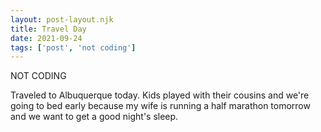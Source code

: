 ```yaml
---
layout: post-layout.njk
title: Travel Day
date: 2021-09-24
tags: ['post', 'not coding']
---
```

<!-- Excerpt Start -->
NOT CODING
<!-- Excerpt End -->

Traveled to Albuquerque today. Kids played with their cousins and we're going to bed early because my wife is running a half marathon tomorrow and we want to get a good night's sleep.
